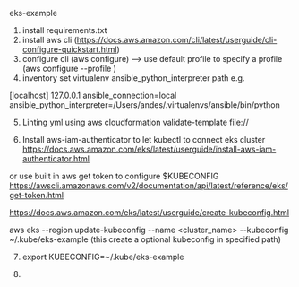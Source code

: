 eks-example


1. install requirements.txt
2. install aws cli
(https://docs.aws.amazon.com/cli/latest/userguide/cli-configure-quickstart.html)
3. configure cli (aws configure) --> use default profile
    to specify a profile (aws configure --profile <name>)
4. inventory set virtualenv ansible_python_interpreter path
e.g. 

[localhost]
127.0.0.1 ansible_connection=local ansible_python_interpreter=/Users/andes/.virtualenvs/ansible/bin/python


5. Linting yml using aws cloudformation validate-template file://<yml file>

6. Install aws-iam-authenticator to let kubectl to connect eks cluster
https://docs.aws.amazon.com/eks/latest/userguide/install-aws-iam-authenticator.html

or use built in aws get token to configure $KUBECONFIG
https://awscli.amazonaws.com/v2/documentation/api/latest/reference/eks/get-token.html

https://docs.aws.amazon.com/eks/latest/userguide/create-kubeconfig.html

aws eks --region <region-code> update-kubeconfig --name <cluster_name> --kubeconfig ~/.kube/eks-example
(this create a optional kubeconfig in specified path)

7. export KUBECONFIG=~/.kube/eks-example

8. 